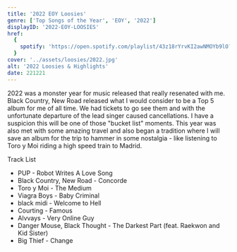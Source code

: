 ```yaml
---
title: '2022 EOY Loosies'
genre: ['Top Songs of the Year', 'EOY', '2022']
displayID: '2022-EOY-LOOSIES'
href:
  {
    spotify: 'https://open.spotify.com/playlist/43z18rYrvKI2awNMOYb9lO?si=af651f6912654713',
  }
cover: '../assets/loosies/2022.jpg'
alt: '2022 Loosies & Highlights'
date: 221221
---
```


2022 was a monster year for music released that really resenated with me. Black Country, New Road released what I would consider to be a Top 5 album for me of all time. We had tickets to go see them and with the unfortunate departure of the lead singer caused cancellations. I have a suspicion this will be one of those "bucket list" moments. This year was also met with some amazing travel and also began a tradition where I will save an album for the trip to hammer in some nostalgia - like listening to Toro y Moi riding a high speed train to Madrid.

Track List

- PUP - Robot Writes A Love Song
- Black Country, New Road - Concorde
- Toro y Moi - The Medium
- Viagra Boys - Baby Criminal
- black midi - Welcome to Hell
- Courting - Famous
- Alvvays - Very Online Guy
- Danger Mouse, Black Thought - The Darkest Part (feat. Raekwon and Kid Sister)
- Big Thief - Change
